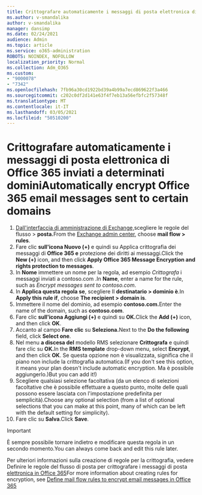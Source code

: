 ```yaml
---
title: Crittografare automaticamente i messaggi di posta elettronica di Office 365 inviati a determinati domini
ms.author: v-smandalika
author: v-smandalika
manager: dansimp
ms.date: 02/24/2021
audience: Admin
ms.topic: article
ms.service: o365-administration
ROBOTS: NOINDEX, NOFOLLOW
localization_priority: Normal
ms.collection: Adm_O365
ms.custom:
- "9000078"
- "7342"
ms.openlocfilehash: 7fb96a30cd1922bd39a4b99a7ecd869622f3a466
ms.sourcegitcommit: c202c0df2d141e63f4f7eb13a56efbfc2f57348f
ms.translationtype: MT
ms.contentlocale: it-IT
ms.lasthandoff: 03/05/2021
ms.locfileid: "50510200"
---
```

# <a name="automatically-encrypt-office-365-email-messages-sent-to-certain-domains"></a><span data-ttu-id="36183-102">Crittografare automaticamente i messaggi di posta elettronica di Office 365 inviati a determinati domini</span><span class="sxs-lookup"><span data-stu-id="36183-102">Automatically encrypt Office 365 email messages sent to certain domains</span></span>

1. <span data-ttu-id="36183-103">[Dall'interfaccia di amministrazione di Exchange,](https://outlook.office365.com/ecp/)scegliere le regole del flusso > **posta.**</span><span class="sxs-lookup"><span data-stu-id="36183-103">From the [Exchange admin center](https://outlook.office365.com/ecp/), choose **mail flow > rules**.</span></span> 
2. <span data-ttu-id="36183-104">Fare clic **sull'icona Nuovo (+)** e quindi su Applica crittografia dei messaggi di **Office 365 e** protezione dei diritti ai messaggi.</span><span class="sxs-lookup"><span data-stu-id="36183-104">Click the **New (+)** icon, and then click **Apply Office 365 Message Encryption and rights protection to messages**.</span></span>
3. <span data-ttu-id="36183-105">In **Nome** immettere un nome per la regola, ad esempio *Crittografa* i messaggi inviati a contoso.com .</span><span class="sxs-lookup"><span data-stu-id="36183-105">In **Name**, enter a name for the rule, such as *Encrypt messages sent to contoso.com*.</span></span>
4. <span data-ttu-id="36183-106">In **Applica questa regola se**, scegliere Il **destinatario > dominio è**.</span><span class="sxs-lookup"><span data-stu-id="36183-106">In **Apply this rule if**, choose **The recipient > domain is**.</span></span> 
5. <span data-ttu-id="36183-107">Immettere il nome del dominio, ad esempio **contoso.com.**</span><span class="sxs-lookup"><span data-stu-id="36183-107">Enter the name of the domain, such as **contoso.com**.</span></span>
6. <span data-ttu-id="36183-108">Fare clic **sull'icona Aggiungi (+)** e quindi su **OK.**</span><span class="sxs-lookup"><span data-stu-id="36183-108">Click the **Add (+)** icon, and then click **OK**.</span></span>
7. <span data-ttu-id="36183-109">Accanto al campo **Fare clic** su **Seleziona.**</span><span class="sxs-lookup"><span data-stu-id="36183-109">Next to the **Do the following** field, click **Select one**.</span></span> 
8. <span data-ttu-id="36183-110">Nel menu **a discesa del** modello RMS selezionare **Crittografa** e quindi fare clic su **OK.**</span><span class="sxs-lookup"><span data-stu-id="36183-110">In the **RMS template** drop-down menu, select **Encrypt**, and then click **OK**.</span></span> <span data-ttu-id="36183-111">Se questa opzione non è visualizzata, significa che il piano non include la crittografia automatica.</span><span class="sxs-lookup"><span data-stu-id="36183-111">(If you don't see this option, it means your plan doesn't include automatic encryption.</span></span> <span data-ttu-id="36183-112">Ma è possibile aggiungerlo.)</span><span class="sxs-lookup"><span data-stu-id="36183-112">But you can add it!)</span></span>
9. <span data-ttu-id="36183-113">Scegliere qualsiasi selezione facoltativa (da un elenco di selezioni facoltative che è possibile effettuare a questo punto, molte delle quali possono essere lasciata con l'impostazione predefinita per semplicità).</span><span class="sxs-lookup"><span data-stu-id="36183-113">Choose any optional selection (from a list of optional selections that you can make at this point, many of which can be left with the default setting for simplicity).</span></span>
10. <span data-ttu-id="36183-114">Fare clic su **Salva**.</span><span class="sxs-lookup"><span data-stu-id="36183-114">Click **Save**.</span></span>

> [!IMPORTANT]
> <span data-ttu-id="36183-115">È sempre possibile tornare indietro e modificare questa regola in un secondo momento.</span><span class="sxs-lookup"><span data-stu-id="36183-115">You can always come back and edit this rule later.</span></span>

<span data-ttu-id="36183-116">Per ulteriori informazioni sulla creazione di regole per la crittografia, vedere Definire le regole del flusso di posta per crittografare i messaggi di posta [elettronica in Office 365](https://docs.microsoft.com/microsoft-365/compliance/define-mail-flow-rules-to-encrypt-email)</span><span class="sxs-lookup"><span data-stu-id="36183-116">For more information about creating rules for encryption, see [Define mail flow rules to encrypt email messages in Office 365](https://docs.microsoft.com/microsoft-365/compliance/define-mail-flow-rules-to-encrypt-email)</span></span>
